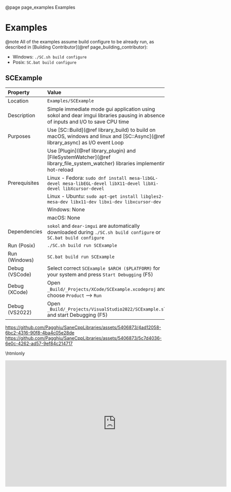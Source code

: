 @page page_examples Examples
# Examples

@note All of the examples assume build configure to be already run, as described in [Building Contributor](@ref page_building_contributor):
- Windows: `./SC.sh build configure`
- Posix: `SC.bat build configure`

## SCExample

| Property      | Value                                                                                                                             |
|:--------------|:----------------------------------------------------------------------------------------------------------------------------------|
| Location      | `Examples/SCExample`                                                                                                              |
| Description   | Simple immediate mode gui application using sokol and dear imgui libraries pausing in absence of inputs and I/O to save CPU time  |
| Purposes      | Use [SC::Build](@ref library_build) to build on macOS, windows and linux and [SC::Async](@ref library_async) as I/O event Loop    |
|               | Use [Plugin](@ref library_plugin) and [FileSystemWatcher](@ref library_file_system_watcher) libraries implementing hot-reload     |
| Prerequisites | Linux - Fedora: `sudo dnf install mesa-libGL-devel mesa-libEGL-devel libX11-devel libXi-devel libXcursor-devel`                   |
|               | Linux - Ubuntu: `sudo apt-get install libgles2-mesa-dev libx11-dev libxi-dev libxcursor-dev`                                      |
|               | Windows: None                                                                                                                     |
|               | macOS: None                                                                                                                       |
| Dependencies  | `sokol` and `dear-imgui` are automatically downloaded during `./SC.sh build configure` or  `SC.bat build configure`               |
| Run (Posix)   | `./SC.sh build run SCExample`                                                                                                     |
| Run (Windows) | `SC.bat build run SCExample`                                                                                                      |
| Debug (VSCode)| Select correct `SCExample $ARCH ($PLATFORM)` for your system and press `Start Debugging` (F5)                                     |
| Debug (XCode) | Open `_Build/_Projects/XCode/SCExample.xcodeproj` and choose `Product` --> `Run`                                                  |
| Debug (VS2022)| Open `_Build/_Projects/VisualStudio2022/SCExample.sln` and start Debugging (F5)                                                   |

https://github.com/Pagghiu/SaneCppLibraries/assets/5406873/4ad12058-6bc2-4316-90f8-4ba4c05e28de
https://github.com/Pagghiu/SaneCppLibraries/assets/5406873/5c7d4036-6e0c-4262-ad57-9ef84c214717

\htmlonly
<iframe width="700" height="400" src="https://github.com/Pagghiu/SaneCppLibraries/assets/5406873/4ad12058-6bc2-4316-90f8-4ba4c05e28de" frameborder="0" allowfullscreen>
\endhtmlonly

\htmlonly
<iframe width="700" height="400" src="https://github.com/Pagghiu/SaneCppLibraries/assets/5406873/5c7d4036-6e0c-4262-ad57-9ef84c214717" frameborder="0" allowfullscreen>
\endhtmlonly

# Where can I find more examples?

- The test suite is the closest thing to additional examples you can find in this project.
- The second best thing to do is looking at [SC::Tools](@ref page_tools) implementation.
- Documentation for each library has some examples and / or code snippets that you can look at.


# Where can I learn more?

There are many way to learn about the library:
- Read the [introductory blog post](https://pagghiu.github.io/site/blog/2023-12-23-SaneCppLibrariesRelease.html)
- Take a look at videos from [Youtube Channel](https://www.youtube.com/@Pagghiu)
- Read and / or step through the extensive set of unit tests (current test code coverage is > 90%).
- Ask in the [Discord](https://discord.gg/tyBfFp33Z6)

